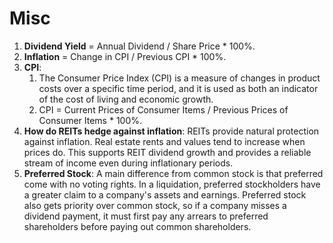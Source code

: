 # Misc

1. __Dividend Yield__ = Annual Dividend / Share Price * 100%.
2. __Inflation__ = Change in CPI / Previous CPI * 100%.
3. __CPI__:
   1. The Consumer Price Index (CPI) is a measure of changes in product costs over a specific time period, and it is used as both an indicator of the cost of living and economic growth.
   2. CPI = Current Prices of Consumer Items / Previous Prices of Consumer Items * 100%.
4. __How do REITs hedge against inflation__: REITs provide natural protection against inflation. Real estate rents and values tend to increase when prices do. This supports REIT dividend growth and provides a reliable stream of income even during inflationary periods.
5. __Preferred Stock__: A main difference from common stock is that preferred come with no voting rights. In a liquidation, preferred stockholders have a greater claim to a company's assets and earnings. Preferred stock also gets priority over common stock, so if a company misses a dividend payment, it must first pay any arrears to preferred shareholders before paying out common shareholders.